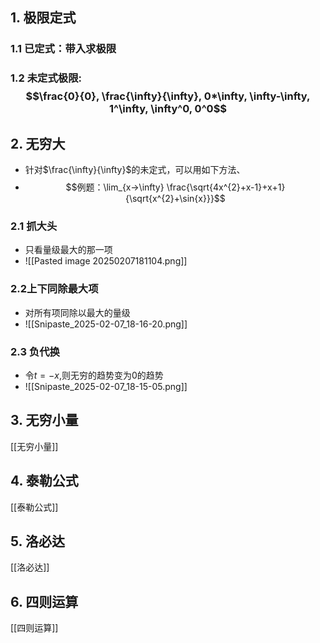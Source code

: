 ## 1. 极限定式
### 1.1 已定式：带入求极限
### 1.2 未定式极限: $$\frac{0}{0}, \frac{\infty}{\infty}, 0*\infty, \infty-\infty, 1^\infty, \infty^0, 0^0$$
## 2. 无穷大
- 针对$\frac{\infty}{\infty}$的未定式，可以用如下方法、
- $$例题：\lim_{x->\infty} \frac{\sqrt{4x^{2}+x-1}+x+1}{\sqrt{x^{2}+\sin{x}}}$$
### 2.1 抓大头
- 只看量级最大的那一项
- ![[Pasted image 20250207181104.png]]
### 2.2上下同除最大项
- 对所有项同除以最大的量级
- ![[Snipaste_2025-02-07_18-16-20.png]]
### 2.3 负代换
- 令$t=-x$,则无穷的趋势变为0的趋势
- ![[Snipaste_2025-02-07_18-15-05.png]]
## 3. 无穷小量
 [[无穷小量]]
## 4. 泰勒公式
[[泰勒公式]]

## 5. 洛必达
[[洛必达]]

## 6. 四则运算
[[四则运算]]
